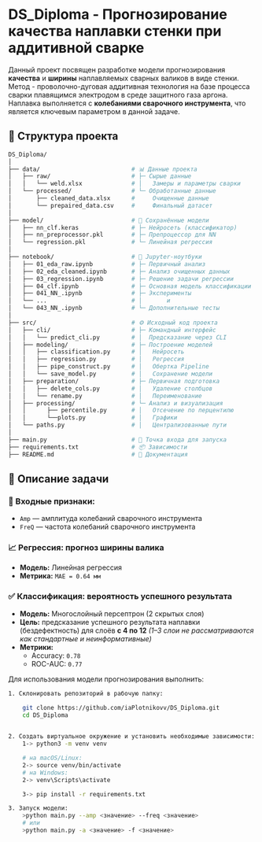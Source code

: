 # DS_Diploma -  Прогнозирование качества наплавки стенки при аддитивной сварке

Данный проект посвящен разработке модели прогнозирования **качества** и **ширины** наплавляемых сварных валиков в виде стенки.
Метод - проволочно-дуговая аддитивная технология на базе процесса сварки плавящимся электродом в среде защитного газа аргона. Наплавка выполняется с **колебаниями сварочного инструмента**, что является ключевым параметром в данной задаче.

## 📂 Структура проекта
```bash
DS_Diploma/
│
├── data/                          # 📊 Данные проекта
│   ├── raw/                       # ├─ Сырые данные
│   │   └── weld.xlsx              # │   Замеры и параметры сварки
│   └── processed/                 # └─ Обработанные данные
│       ├── cleaned_data.xlsx      #     Очищенные данные
│       └── prepaired_data.csv     #     Финальный датасет
│
├── model/                         # 🧠 Сохранённые модели
│   ├── nn_clf.keras               # ├─ Нейросеть (классификатор)
│   ├── nn_preprocessor.pkl        # ├─ Препроцессор для NN
│   └── regression.pkl             # └─ Линейная регрессия
│
├── notebook/                      # 📒 Jupyter-ноутбуки
│   ├── 01_eda_raw.ipynb           # ├─ Первичный анализ
│   ├── 02_eda_cleaned.ipynb       # ├─ Анализ очищенных данных
│   ├── 03_regression.ipynb        # ├─ Решение задачи регрессии
│   ├── 04_clf.ipynb               # ├─ Основная модель классификации
│   ├── 041_NN_.ipynb              # ├─ Эксперименты
│   └── ...                        # │       и
│   └── 043_NN_.ipynb              # └─ Дополнительные тесты
│
├── src/                           # ⚙️ Исходный код проекта
│   ├── cli/                       # ├─ Командный интерфейс
│   │   └── predict_cli.py         # │  Предсказание через CLI
│   ├── modeling/                  # ├─ Построение моделей
│   │   ├── classification.py      # │   Нейросеть
│   │   ├── regression.py          # │   Регрессия
│   │   ├── pipe_construct.py      # │   Обертка Pipeline
│   │   └── save_model.py          # │   Сохранение модели
│   ├── preparation/               # ├─ Первичная подготовка
│   │   ├── delete_cols.py         # │   Удаление столбцов
│   │   └── rename.py              # │   Переименование
│   ├── processing/                # └─ Анализ и визуализация
│   │      ├── percentile.py       # │   Отсечение по перцентилю
│   │      └──plots.py             # │   Графики
│   └── paths.py                   # │   Централизованные пути
│
├── main.py                        # 🚀 Точка входа для запуска
├── requirements.txt               # 📦 Зависимости
├── README.md                      # 📘 Документация
```

## 📌 Описание задачи

### 🎯 Входные признаки:
- `Amp` — амплитуда колебаний сварочного инструмента
- `FreQ` — частота колебаний сварочного инструмента 

### 📈 Регрессия: прогноз ширины валика
- **Модель:** Линейная регрессия
- **Метрика:** `MAE = 0.64 мм`

### ✅ Классификация: вероятность успешного результата
- **Модель:** Многослойный персептрон (2 скрытых слоя)
- **Цель:** предсказание успешного результата наплавки (бездефектность) для слоёв **с 4 по 12**  *(1–3 слои не рассматриваются как стандартные и неинформативные)*
- **Метрики:**
  - Accuracy: `0.78`
  - ROC-AUC: `0.77`

Для использования модели прогнозирования выполнить:
```bash
1. Склонировать репозиторий в рабочую папку: 

    git clone https://github.com/iaPlotnikovv/DS_Diploma.git
    cd DS_Diploma
    

2. Создать виртуальное окружение и установить необходимые зависимости:
    1-> python3 -m venv venv

    # на macOS/Linux:
    2-> source venv/bin/activate  
    # на Windows:
    2-> venv\Scripts\activate   

    3-> pip install -r requirements.txt

3. Запуск модели: 
    >python main.py --amp <значение> --freq <значение>
    # или
    >python main.py -a <значение> -f <значение>
```